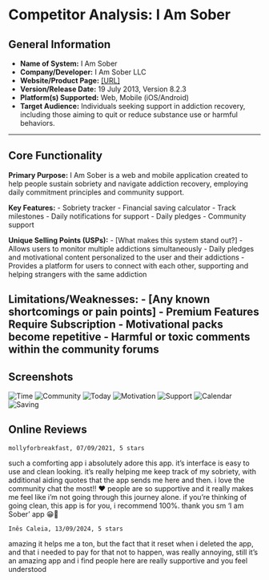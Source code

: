 # Competitor Analysis: I Am Sober 
## General Information 
- **Name of System:** I Am Sober 
- **Company/Developer:** I Am Sober LLC 
- **Website/Product Page:** [\[URL\] ](https://iamsober.com/pt/site/home)
- **Version/Release Date:** 19 July 2013, Version 8.2.3 
- **Platform(s) Supported:** Web, Mobile (iOS/Android)
- **Target Audience:** Individuals seeking support in addiction recovery, including those aiming to quit or reduce substance use or harmful behaviors. 

--- 
## Core Functionality 

**Primary Purpose:** I Am Sober is a web and mobile application created to help people sustain sobriety and navigate addiction recovery, employing daily commitment principles and community support. 



**Key Features:** - Sobriety tracker - Financial saving calculator - Track milestones - Daily notifications for support - Daily pledges - Community support

**Unique Selling Points (USPs):** - [What makes this system stand out?] 
    - Allows users to monitor multiple addictions simultaneously
    - Daily pledges and motivational content personalized to the user and their addictions
    - Provides a platform for users to connect with each other, supporting and helping strangers with the same addiction

**Limitations/Weaknesses:** - [Any known shortcomings or pain points] 
    - Premium Features Require Subscription
    - Motivational packs become repetitive
    - Harmful or toxic comments within the community forums
---

## Screenshots
![Time](screenshots_IamSober/IMG_5133.png)
![Community](screenshots_IamSober/IMG_5141.png)
![Today](screenshots_IamSober/IMG_5151.png)
![Motivation](screenshots_IamSober/IMG_5152.png)
![Support](screenshots_IamSober/IMG_5153.png)
![Calendar](screenshots_IamSober/IMG_5154.png)
![Saving](screenshots_IamSober/IMG_5155.png)

## Online Reviews
    mollyforbreakfast, 07/09/2021, 5 stars
such a comforting app
i absolutely adore this app. it’s interface is easy to use and clean looking. it’s really helping me keep track of my sobriety, with additional aiding quotes that the app sends me here and then. i love the community chat the most!! ❤️ people are so supportive and it really makes me feel like i’m not going through this journey alone. if you’re thinking of going clean, this app is for you, i recommend 100%. thank you sm ‘I am Sober’ app 😁🥰

    Inês Caleia, 13/09/2024, 5 stars
amazing
it helps me a ton, but the fact that it reset when i deleted the app, and that i needed to pay for that not to happen, was really annoying, still it’s an amazing app and i find people here are really supportive and you feel understood